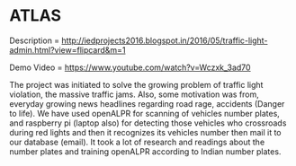 # ATLAS

Description = http://iedprojects2016.blogspot.in/2016/05/traffic-light-admin.html?view=flipcard&m=1

Demo Video = https://www.youtube.com/watch?v=Wczxk_3ad70

The project was initiated to solve the growing problem of traffic light violation, the massive traffic jams. Also, some motivation was from, everyday growing news headlines regarding road rage, accidents (Danger to life).  We have used openALPR for scanning of vehicles number plates, and raspberry pi (laptop also) for detecting those vehicles who crossroads during red lights and then it recognizes its vehicles number then mail it to our database (email). It took a lot of research and readings about the number plates and training openALPR according to Indian number plates.
